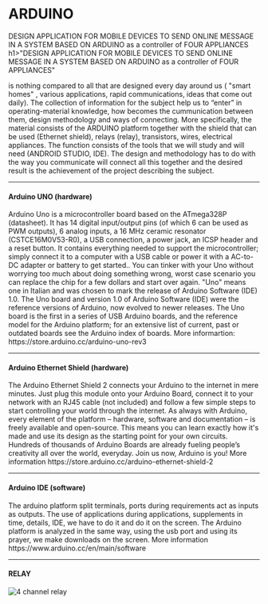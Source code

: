 # ARDUINO
DESIGN APPLICATION FOR MOBILE DEVICES TO SEND ONLINE MESSAGE IN A SYSTEM BASED ON ARDUINO as a controller of FOUR APPLIANCES
h1>"DESIGN APPLICATION FOR MOBILE DEVICES TO SEND ONLINE MESSAGE IN A SYSTEM BASED ON ARDUINO as a controller of  FOUR APPLIANCES"</h1> 
<p> is nothing compared to all that are designed  every day around us ( "smart homes" , various applications, rapid communications, ideas that come out daily). The collection of information for the subject help us to “enter” in operating-material knowledge, how becomes the cummunication between them, design methodology and ways of connecting. More specifically, the material consists of the ARDUINO platform together with the shield that can be used (Ethernet shield), relays (relay), transistors, wires, electrical appliances. The function consists of the tools that we will study and will need (ANDROID STUDIO, IDE). The design and methodology has to do with the way you communicate will connect all this together and the desired result is the achievement of the project describing the subject.

<hr> <h4>Arduino UNO (hardware)</h4>
<p>Arduino Uno is a microcontroller board based on the ATmega328P (datasheet). It has 14 digital input/output pins (of which 6 can be used as PWM outputs), 6 analog inputs, a 16 MHz ceramic resonator (CSTCE16M0V53-R0), a USB connection, a power jack, an ICSP header and a reset button. It contains everything needed to support the microcontroller; simply connect it to a computer with a USB cable or power it with a AC-to-DC adapter or battery to get started.. You can tinker with your Uno without worrying too much about doing something wrong, worst case scenario you can replace the chip for a few dollars and start over again. "Uno" means one in Italian and was chosen to mark the release of Arduino Software (IDE) 1.0. The Uno board and version 1.0 of Arduino Software (IDE) were the reference versions of Arduino, now evolved to newer releases. The Uno board is the first in a series of USB Arduino boards, and the reference model for the Arduino platform; for an extensive list of current, past or outdated boards see the Arduino index of boards. 
More informartion:
https://store.arduino.cc/arduino-uno-rev3  

<hr><h4>Arduino Ethernet Shield (hardware)</h4>
<p>The Arduino Ethernet Shield 2 connects your Arduino to the internet in mere minutes. Just plug this module onto your Arduino Board, connect it to your network with an RJ45 cable (not included) and follow a few simple steps to start controlling your world through the internet. As always with Arduino, every element of the platform – hardware, software and documentation – is freely available and open-source. This means you can learn exactly how it's made and use its design as the starting point for your own circuits. Hundreds of thousands of Arduino Boards are already fueling people’s creativity all over the world, everyday. Join us now, Arduino is you!
More information
https://store.arduino.cc/arduino-ethernet-shield-2
 
<hr><h4>Arduino IDE (software)</h4>
<p>The arduino platform split terminals, ports during requirements act as inputs as outputs. The use of applications during applications, supplements in time, details, IDE, we have to do it and do it on the screen. The Arduino platform is analyzed in the same way, using the usb port and using its prayer, we make downloads on the screen.
More information
https://www.arduino.cc/en/main/software
 
<hr><h4>RELAY</h4>
<img src=""
     alt="4 channel relay"
     style="float: left; margin-right: 10px;" />
